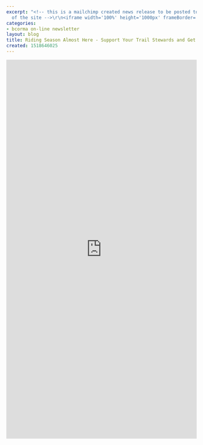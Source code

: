 ```yaml
---
excerpt: "<!-- this is a mailchimp created news release to be posted to front page
  of the site -->\r\n<iframe width='100%' height='1000px' frameBorder='0' src='http://mailchi.mp/991713ff0b48/bcorma_news_feb152018'></iframe>"
categories:
- bcorma on-line newsletter
layout: blog
title: Riding Season Almost Here - Support Your Trail Stewards and Get Insurance
created: 1518646025
---
```

<!-- this is a mailchimp created news release to be posted to front page of the site -->
<iframe width='100%' height='1000px' frameBorder='0' src='http://mailchi.mp/991713ff0b48/bcorma_news_feb152018'></iframe>
